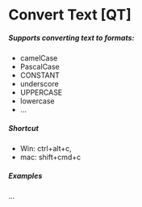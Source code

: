 # Convert Text [QT]

##### Supports converting text to formats:

-   camelCase
-   PascalCase
-   CONSTANT
-   underscore
-   UPPERCASE
-   lowercase
-   ...

##### Shortcut

-   Win: ctrl+alt+c,
-   mac: shift+cmd+c

##### Examples

...
